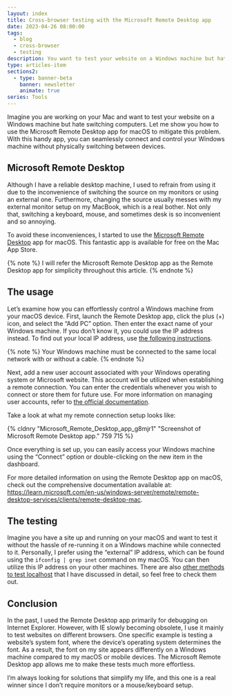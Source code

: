 ```yaml
---
layout: index
title: Cross-browser testing with the Microsoft Remote Desktop app
date: 2023-04-26 08:00:00
tags:
  - blog
  - cross-browser
  - testing
description: You want to test your website on a Windows machine but hate switching your computers? See how to use the Microsoft Remote Desktop app to mitigate this problem.
type: articles-item
sections2:
  - type: banner-beta
    banner: newsletter
    animate: true
series: Tools
---
```


Imagine you are working on your Mac and want to test your website on a Windows machine but hate switching computers. Let me show you how to use the Microsoft Remote Desktop app for macOS to mitigate this problem. With this handy app, you can seamlessly connect and control your Windows machine without physically switching between devices.

## Microsoft Remote Desktop

Although I have a reliable desktop machine, I used to refrain from using it due to the inconvenience of switching the source on my monitors or using an external one. Furthermore, changing the source usually messes with my external monitor setup on my MacBook, which is a real bother. Not only that, switching a keyboard, mouse, and sometimes desk is so inconvenient and so annoying.

To avoid these inconveniences, I started to use the [Microsoft Remote Desktop](https://apps.apple.com/us/app/microsoft-remote-desktop/id1295203466?mt=12) app for macOS. This fantastic app is available for free on the Mac App Store.

{% note %}
I will refer the Microsoft Remote Desktop app as the Remote Desktop app for simplicity throughout this article.
{% endnote %}

## The usage

Let’s examine how you can effortlessly control a Windows machine from your macOS device. First, launch the Remote Desktop app, click the plus (+) icon, and select the “Add PC” option. Then enter the exact name of your Windows machine. If you don’t know it, you could use the IP address instead. To find out your local IP address, use [the following instructions](https://www.ipconfig.in/what-is-my-local-ip-address/).

{% note %}
Your Windows machine must be connected to the same local network with or without a cable.
{% endnote %}

Next, add a new user account associated with your Windows operating system or Microsoft website. This account will be utilized when establishing a remote connection. You can enter the credentials whenever you wish to connect or store them for future use. For more information on managing user accounts, refer to [the official documentation](https://learn.microsoft.com/en-us/windows-server/remote/remote-desktop-services/clients/remote-desktop-mac#manage-your-user-accounts).

Take a look at what my remote connection setup looks like:

{% cldnry "Microsoft_Remote_Desktop_app_g8mjr1" "Screenshot of Microsoft Remote Desktop app." 759 715 %}

Once everything is set up, you can easily access your Windows machine using the “Connect” option or double-clicking on the new item in the dashboard.

For more detailed information on using the Remote Desktop app on macOS, check out the comprehensive documentation available at: <https://learn.microsoft.com/en-us/windows-server/remote/remote-desktop-services/clients/remote-desktop-mac>.

## The testing

Imagine you have a site up and running on your macOS and want to test it without the hassle of re-running it on a Windows machine while connected to it. Personally, I prefer using the “external” IP address, which can be found using the `ifconfig | grep inet` command on my macOS. You can then utilize this IP address on your other machines. There are also [other methods to test localhost](/articles/testing-localhost-on-multiple-devices/) that I have discussed in detail, so feel free to check them out.

## Conclusion

In the past, I used the Remote Desktop app primarily for debugging on Internet Explorer. However, with IE slowly becoming obsolete, I use it mainly to test websites on different browsers. One specific example is testing a website’s system font, where the device’s operating system determines the font. As a result, the font on my site appears differently on a Windows machine compared to my macOS or mobile devices. The Microsoft Remote Desktop app allows me to make these tests much more effortless.

I’m always looking for solutions that simplify my life, and this one is a real winner since I don’t require monitors or a mouse/keyboard setup.
